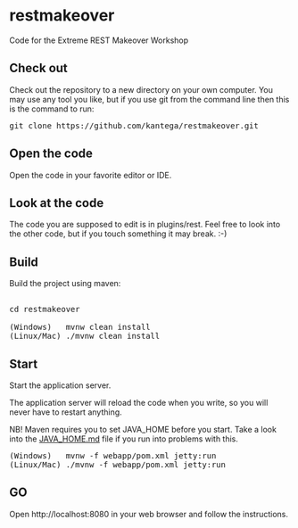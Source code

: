# restmakeover
Code for the Extreme REST Makeover Workshop


## Check out
Check out the repository to a new directory on your own computer. You may use any tool you like, but if you use git from the command line
then this is the command to run:

<pre>
git clone https://github.com/kantega/restmakeover.git
</pre>

## Open the code
Open the code in your favorite editor or IDE.

## Look at the code
The code you are supposed to edit is in plugins/rest. Feel free to look into the other code, but if you touch something it may break. :-)

## Build
Build the project using maven:

<pre>                 
cd restmakeover

(Windows)   mvnw clean install 
(Linux/Mac) ./mvnw clean install 
</pre>

## Start
Start the application server.

The application server will reload the code when you write, so you will never have to restart anything.

NB! Maven requires you to set JAVA_HOME before you start. Take a look into the [JAVA_HOME.md](JAVA_HOME.md) file if you run into problems with this.

<pre>
(Windows)   mvnw -f webapp/pom.xml jetty:run
(Linux/Mac) ./mvnw -f webapp/pom.xml jetty:run
</pre>

## GO
Open http://localhost:8080 in your web browser and follow the instructions.


